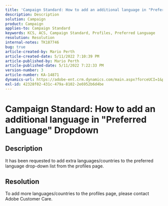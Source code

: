 ```yaml
---
title: 'Campaign Standard: How to add an additional language in "Preferred Language" Dropdown'
description: Description
solution: Campaign
product: Campaign
applies-to: Campaign Standard
keywords: KCS, ACS, Campaign Standard, Profiles, Preferred Language
resolution: Resolution
internal-notes: TK187746
bug: true
article-created-by: Mario Perth
article-created-date: 5/11/2022 7:10:39 PM
article-published-by: Mario Perth
article-published-date: 5/11/2022 7:22:33 PM
version-number: 3
article-number: KA-14871
dynamics-url: https://adobe-ent.crm.dynamics.com/main.aspx?forceUCI=1&pagetype=entityrecord&etn=knowledgearticle&id=470a3105-5ed1-ec11-a7b5-00224809c556
exl-id: 42328f02-431c-479a-8102-2e6952b6d4be
---
```

# Campaign Standard: How to add an additional language in "Preferred Language" Dropdown

## Description


It has been requested to add extra languages/countries to the preferred language drop-down list from the profiles page.


## Resolution


To add more languages/countries to the profiles page, please contact Adobe Customer Care.
